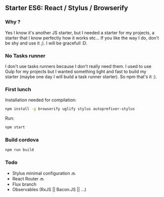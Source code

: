 ## Starter ES6: React / Stylus / Browserify

### Why ?
Yes I know it's another JS starter, but I needed a starter for my projects, a starter that I know perfectly how it works etc... If you like the way I do, don't be shy and use it ;). I will be gracefull :D.

### No Tasks runner
I don't use tasks runners because I don't really need them. I used to use Gulp for my projects but I wanted something light and fast to build my starter (maybe one day I will build a task runner starter). So npm that's it :).

### First lunch
Installation needed for compilation:
``` sh
npm install -g browserify uglify stylus autoprefixer-stylus
```

Run:
``` sh
npm start
```

### Build cordova
``` sh
npm run build
```

### Todo
* Stylus minimal configuration :soon:
* React Router :soon:
* Flux branch
* Observables (RxJS || Bacon.JS || ...)
